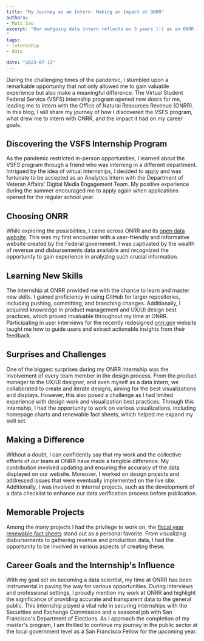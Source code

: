 ```yaml
---
title: "My Journey as an Intern: Making an Impact at ONRR"
authors:
- Matt Sao
excerpt: "Our outgoing data intern reflects on 3 years (!) as an ONRR intern and his growing public service career.
"
tags:
- internship
- data

date: "2023-07-13"
---
```


During the challenging times of the pandemic, I stumbled upon a remarkable opportunity that not only allowed me to gain valuable experience but also make a meaningful difference. The Virtual Student Federal Service (VSFS) internship program opened new doors for me, leading me to intern with the Office of Natural Resources Revenue (ONRR). In this blog, I will share my journey of how I discovered the VSFS program, what drew me to intern with ONRR, and the impact it had on my career goals.

## Discovering the VSFS Internship Program

As the pandemic restricted in-person opportunities, I learned about the VSFS program through a friend who was interning in a different department. Intrigued by the idea of virtual internships, I decided to apply and was fortunate to be accepted as an Analytics Intern with the Department of Veteran Affairs' Digital Media Engagement Team. My positive experience during the summer encouraged me to apply again when applications opened for the regular school year.

## Choosing ONRR

While exploring the possibilities, I came across ONRR and its [open data website]( https://revenuedata.doi.gov/). This was my first encounter with a user-friendly and informative website created by the Federal government. I was captivated by the wealth of revenue and disbursements data available and recognized the opportunity to gain experience in analyzing such crucial information.

## Learning New Skills

The internship at ONRR provided me with the chance to learn and master new skills. I gained proficiency in using GitHub for larger repositories, including pushing, committing, and branching changes. Additionally, I acquired knowledge in product management and UX/UI design best practices, which proved invaluable throughout my time at ONRR. Participating in user interviews for the recently redesigned [onrr.gov]( https://onrr.gov/) website taught me how to guide users and extract actionable insights from their feedback.

## Surprises and Challenges

One of the biggest surprises during my ONRR internship was the involvement of every team member in the design process. From the product manager to the UX/UI designer, and even myself as a data intern, we collaborated to create and iterate designs, aiming for the best visualizations and displays. However, this also posed a challenge as I had limited experience with design work and visualization best practices. Through this internship, I had the opportunity to work on various visualizations, including homepage charts and renewable fact sheets, which helped me expand my skill set.

## Making a Difference

Without a doubt, I can confidently say that my work and the collective efforts of our team at ONRR have made a tangible difference. My contribution involved updating and ensuring the accuracy of the data displayed on our website. Moreover, I worked on design projects and addressed issues that were eventually implemented on the live site. Additionally, I was involved in internal projects, such as the development of a data checklist to enhance our data verification process before publication.

## Memorable Projects

Among the many projects I had the privilege to work on, the [fiscal year renewable fact sheets]( https://revenuedata.doi.gov/?tab=tab-fact-sheets) stand out as a personal favorite. From visualizing disbursements to gathering revenue and production data, I had the opportunity to be involved in various aspects of creating these.

## Career Goals and the Internship's Influence

With my goal set on becoming a data scientist, my time at ONRR has been instrumental in paving the way for various opportunities. During interviews and professional settings, I proudly mention my work at ONRR and highlight the significance of providing accurate and transparent data to the general public. This internship played a vital role in securing internships with the Securities and Exchange Commission and a seasonal job with San Francisco's Department of Elections. As I approach the completion of my master's program, I am thrilled to continue my journey in the public sector at the local government level as a San Francisco Fellow for the upcoming year.
